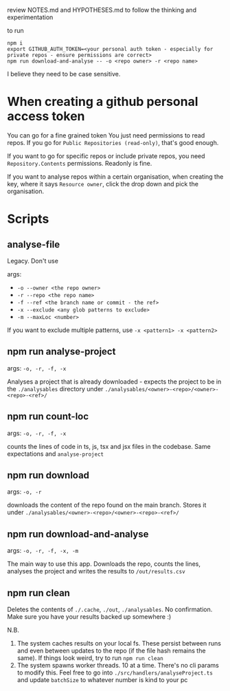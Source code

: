 review NOTES.md and HYPOTHESES.md to follow the thinking and experimentation

to run

```
npm i
export GITHUB_AUTH_TOKEN=<your personal auth token - especially for private repos - ensure permissions are correct>
npm run download-and-analyse -- -o <repo owner> -r <repo name>
```

I believe they need to be case sensitive.

# When creating a github personal access token

You can go for a fine grained token
You just need permissions to read repos.
If you go for `Public Repositories (read-only)`, that's good enough.

If you want to go for specific repos or include private repos, you need `Repository.Contents` permissions. Readonly is fine.

If you want to analyse repos within a certain organisation, when creating the key, where it says `Resource owner`, click the drop down and pick the organisation.

# Scripts

## analyse-file

Legacy. Don't use

args:

-   `-o --owner <the repo owner>`
-   `-r --repo <the repo name>`
-   `-f --ref <the branch name or commit - the ref>`
-   `-x --exclude <any glob patterns to exclude>`
-   `-m --maxLoc <number>`

If you want to exclude multiple patterns, use `-x <pattern1> -x <pattern2>`

## npm run analyse-project

args: `-o, -r, -f, -x`

Analyses a project that is already downloaded - expects the project to be in the `./analysables` directory under `./analysables/<owner>-<repo>/<owner>-<repo>-<ref>/`

## npm run count-loc

args: `-o, -r, -f, -x`

counts the lines of code in ts, js, tsx and jsx files in the codebase. Same expectations and `analyse-project`

## npm run download

args: `-o, -r`

downloads the content of the repo found on the main branch. Stores it under `./analysables/<owner>-<repo>/<owner>-<repo>-<ref>/`

## npm run download-and-analyse

args: `-o, -r, -f, -x, -m`

The main way to use this app. Downloads the repo, counts the lines, analyses the project and writes the results to `/out/results.csv`

## npm run clean

Deletes the contents of `./.cache`, `./out`, `./analysables`. No confirmation. Make sure you have your results backed up somewhere :)

N.B.

1. The system caches results on your local fs. These persist between runs and even between updates to the repo (if the file hash remains the same). If things look weird, try to run `npm run clean`
2. The system spawns worker threads. 10 at a time. There's no cli params to modify this. Feel free to go into `./src/handlers/analyseProject.ts` and update `batchSize` to whatever number is kind to your pc
